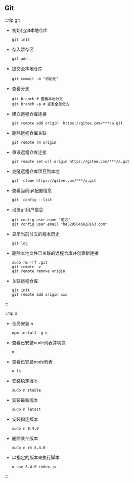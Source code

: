
## Git
:::tip git
- 初始化git本地仓库
  ~~~shell
  git init
  ~~~
- 存入暂存区
  ~~~shell
  git add .
  ~~~
- 提交至本地仓库
  ~~~shell
  git commit -m "初始化"
  ~~~
- 查看分支
  ~~~shell
  git branch # 查看本地分支
  git branch -a # 查看全部分支
  ~~~
- 建立远程仓库连接
  ~~~shell
  git remote add origin  https://gitee.com/***/a.git
  ~~~
- 删除远程仓库关联
  ~~~shell
  git remote rm origin
  ~~~
- 重设远程仓库连接
  ~~~shell
  git remote set-url origin https://gitee.com/***/a.git
  ~~~
- 克隆远程仓库项目到本地
  ~~~shell
  git  clone https://gitee.com/***/a.git
  ~~~
- 查看当前git配置信息
  ~~~shell
  git  config --list
  ~~~
- 设置git用户信息
  ~~~shell
  git config user.name "何方"
  git config user.email "he529564582@163.com"
  ~~~
- 显示当前分支的版本历史
  ~~~shell
  git log  
  ~~~
- 删除本地文件已关联的远程仓库并创建新连接
  ~~~shell
  sudo rm -rf .git 
  git remote -v
  git remote remove origin
  ~~~
- 关联远程仓库
  ~~~shell
  git init
  git remote add origin xxx
  ~~~
:::

:::tip n
  - 全局安装 n
    ~~~shell
    npm install -g n
    ~~~
  - 查看已安装node列表并切换
    ~~~shell
    n
    ~~~
  - 查看已安装node列表
    ~~~shell
    n ls
    ~~~
  - 安装稳定版本
    ~~~shell
    sudo n stable
    ~~~
  - 安装最新版本
    ~~~shell
    sudo n latest
    ~~~
  - 安装指定版本
    ~~~shell
    sudo n 8.4.0
    ~~~
  - 删除某个版本
    ~~~shell
    sudo n rm 8.4.0
    ~~~
  - 以指定的版本来执行脚本
    ~~~shell
    n use 8.4.0 index.js
    ~~~
:::